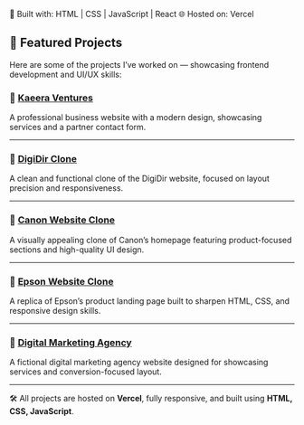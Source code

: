 📌 Built with: HTML | CSS | JavaScript  | React
🌐 Hosted on: Vercel

## 🚀 Featured Projects

Here are some of the projects I’ve worked on — showcasing frontend development and UI/UX skills:

### 🔗 [Kaeera Ventures](https://kaeera-venture.vercel.app/)
A professional business website with a modern design, showcasing services and a partner contact form.

---

### 🔗 [DigiDir Clone](https://digidir-clone.vercel.app/)
A clean and functional clone of the DigiDir website, focused on layout precision and responsiveness.

---

### 🔗 [Canon Website Clone](https://canon-clone.vercel.app/)
A visually appealing clone of Canon’s homepage featuring product-focused sections and high-quality UI design.

---

### 🔗 [Epson Website Clone](https://epson-amber.vercel.app/)
A replica of Epson’s product landing page built to sharpen HTML, CSS, and responsive design skills.

---

### 🔗 [Digital Marketing Agency](https://digitalmarketing-amber.vercel.app/)
A fictional digital marketing agency website designed for showcasing services and conversion-focused layout.

---

🛠️ All projects are hosted on **Vercel**, fully responsive, and built using **HTML, CSS, JavaScript**.

